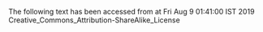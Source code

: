 The following text has been accessed from at Fri Aug 9 01:41:00 IST 2019
Creative_Commons_Attribution-ShareAlike_License
